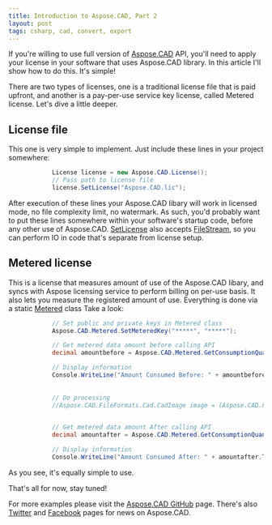 ```yaml
---
title: Introduction to Aspose.CAD, Part 2
layout: post
tags: csharp, cad, convert, export
---
```



If you're willing to use full version of <a href="https://products.aspose.com/cad/">Aspose.CAD</a> API, you'll need to apply your license in your software that uses Aspose.CAD library. In this article I'll show how to do this. It's simple!

There are two types of licenses, one is a traditional license file that is paid upfront, and another is a pay-per-use service key license, called Metered license. Let's dive a little deeper.

## License file
This one is very simple to implement. Just include these lines in your project somewhere:
```csharp
            License license = new Aspose.CAD.License();
			// Pass path to license file
            license.SetLicense("Aspose.CAD.lic");
```
After execution of these lines your Aspose.CAD libary will work in licensed mode, no file complexity limit, no watermark. As such, you'd probably want to put these lines somewhere within your software's startup code, before any other use of Aspose.CAD. <a href="https://apireference.aspose.com/net/cad/aspose.cad/license/methods/setlicense/index">SetLicense</a> also accepts <a href="https://msdn.microsoft.com/en-us/library/system.io.filestream(v=vs.110).aspx">FileStream</a>, so you can perform IO in code that's separate from license setup.

## Metered license
This is a license that measures amount of use of the Aspose.CAD libary, and syncs with Aspose licensing service to perform billing on per-use basis. It also lets you measure the registered amount of use. Everything is done via a static <a href="https://apireference.aspose.com/net/cad/aspose.cad/metered">Metered</a> class Take a look:
```csharp
            // Set public and private keys in Metered class
            Aspose.CAD.Metered.SetMeteredKey("*****", "*****");

            // Get metered data amount before calling API
            decimal amountbefore = Aspose.CAD.Metered.GetConsumptionQuantity();

            // Display information
            Console.WriteLine("Amount Consumed Before: " + amountbefore.ToString());
            
            
            // Do processing
            //Aspose.CAD.FileFormats.Cad.CadImage image = (Aspose.CAD.FileFormats.Cad.CadImage)Aspose.CAD.Image.load("BlockRefDgn.dwg");

            
            // Get metered data amount After calling API
            decimal amountafter = Aspose.CAD.Metered.GetConsumptionQuantity();

            // Display information
            Console.WriteLine("Amount Consumed After: " + amountafter.ToString());
```
As you see, it's equally simple to use.

That's all for now, stay tuned!

For more examples please visit the <a href="https://github.com/aspose-cad">Aspose.CAD GitHub</a> page. There's also <a href="https://twitter.com/Asposecad">Twitter</a> and <a href="https://www.facebook.com/AsposeCAD">Facebook</a> pages for news on Aspose.CAD.
